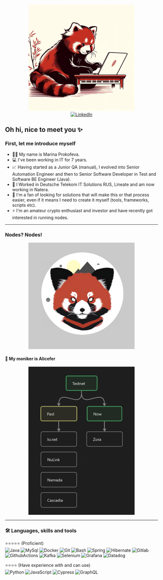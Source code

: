 <div id="header" align="center">
  <img src="https://github.com/m-prokofevae/m-prokofevae/blob/master/Panda_laptop.jpg" width="350"/>
</div>
<div id="badges" align="center">
  <a href="https://www.linkedin.com/in/maprokof">
    <img src="https://img.shields.io/badge/LinkedIn-blue?style=for-the-badge&logo=linkedin&logoColor=white" alt="LinkedIn"/>
  </a>
</div>

## Oh hi, nice to meet you ✨

### First, let me introduce myself
- 👩‍💻 My name is Marina Prokofeva.
- 💻 I've been working in IT for 7 years.
- 📈 Having started as a Junior QA (manual), I evolved into Senior Automation Engineer and then to Senior Software Developer in Test and Software BE Engineer (Java).
- 🏢 I Worked in Deutsche Telekom IT Solutions RUS, Lineate and am now working in Natera.
- 🧠 I'm a fan of looking for solutions that will make this or that process easier, even if it means I need to create it myself (tools, frameworks, scripts etc).
- ⚡ I'm an amateur crypto enthusiast and investor and have recently got interested in running nodes.

---
### Nodes? Nodes! 
<div id="header" align="center">
  <img src="https://github.com/m-prokofevae/m-prokofevae/blob/master/Logo1.jpg" width="350"/>
</div>

#### 🐾 My moniker is Alicefer
<div id="header" align="center">
  <img src="https://github.com/m-prokofevae/m-prokofevae/blob/master/Testnet.jpg" width="350"/>
</div>


---
### :hammer_and_wrench: Languages, skills and tools
⭐⭐⭐⭐⭐ (Proficient)  
![Java](https://img.shields.io/badge/Java-ED8B00?style=for-the-badge&logo=openjdk&logoColor=white)
![MySql](https://img.shields.io/badge/MySQL-4479A1?style=for-the-badge&logo=mysql&logoColor=white)
![Docker](https://img.shields.io/badge/Docker-2496ED?style=for-the-badge&logo=Docker&logoColor=white)
![Git](https://img.shields.io/badge/Git-F05032?style=for-the-badge&logo=Git&logoColor=white)
![Bash](https://img.shields.io/badge/Bash-4EAA25?style=for-the-badge&logo=gnubash&logoColor=white)
![Spring](https://img.shields.io/badge/Spring-6DB33F?style=for-the-badge&logo=spring&logoColor=white)
![Hibernate](https://img.shields.io/badge/Hibernate-59666C?style=for-the-badge&logo=Hibernate&logoColor=white)
![Gitlab](https://img.shields.io/badge/Gitlab-FC6D26?style=for-the-badge&logo=Gitlab&logoColor=white)
![GithubActions](https://img.shields.io/badge/GitHubActions-2088FF?style=for-the-badge&logo=githubactions&logoColor=white)
![Kafka](https://img.shields.io/badge/Kafka-231F20?style=for-the-badge&logo=apachekafka&logoColor=white)
![Selenium](https://img.shields.io/badge/Selenium-43B02A?style=for-the-badge&logo=selenium&logoColor=white)
![Grafana](https://img.shields.io/badge/Grafana-F46800?style=for-the-badge&logo=Grafana&logoColor=white)
![Datadog](https://img.shields.io/badge/Datadog-632CA6?style=for-the-badge&logo=datadog&logoColor=white)

⭐⭐⭐⭐ (Have experience with and can use)  
![Python](https://img.shields.io/badge/Python-3776AB?style=for-the-badge&logo=Python&logoColor=white)
![JavaScript](https://img.shields.io/badge/JavaScript-323330?style=for-the-badge&logo=javascript&logoColor=F7DF1E)
![Cypress](https://img.shields.io/badge/Cypress-69D3A7?style=for-the-badge&logo=cypress&logoColor=white)
![GraphQL](https://img.shields.io/badge/GraphQL-E10098?style=for-the-badge&logo=graphql&logoColor=white)




<!--
**m-prokofevae/m-prokofevae** is a ✨ _special_ ✨ repository because its `README.md` (this file) appears on your GitHub profile.

Here are some ideas to get you started:

- 🔭 I’m currently working on ...
- 🌱 I’m currently learning ...
- 👯 I’m looking to collaborate on ...
- 🤔 I’m looking for help with ...
- 💬 Ask me about ...
- 📫 How to reach me: ...
- 😄 Pronouns: ...
- ⚡ Fun fact: ...
-->
